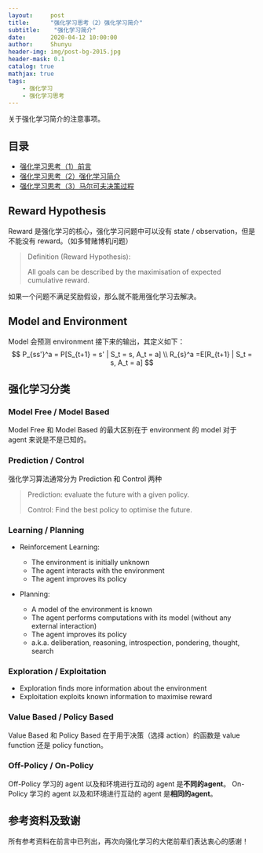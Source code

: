 ```yaml
---
layout:     post
title:      "强化学习思考（2）强化学习简介"
subtitle:    "强化学习简介"
date:       2020-04-12 10:00:00
author:     Shunyu
header-img: img/post-bg-2015.jpg
header-mask: 0.1
catalog: true
mathjax: true
tags:
    - 强化学习
    - 强化学习思考
---
```




关于强化学习简介的注意事项。



## 目录

- [强化学习思考（1）前言](https://liushunyu.github.io/2020/04/12/%E5%BC%BA%E5%8C%96%E5%AD%A6%E4%B9%A0%E6%80%9D%E8%80%83-1-%E5%89%8D%E8%A8%80/)
- [强化学习思考（2）强化学习简介](https://liushunyu.github.io/2020/04/12/%E5%BC%BA%E5%8C%96%E5%AD%A6%E4%B9%A0%E6%80%9D%E8%80%83-2-%E5%BC%BA%E5%8C%96%E5%AD%A6%E4%B9%A0%E7%AE%80%E4%BB%8B/)
- [强化学习思考（3）马尔可夫决策过程](https://liushunyu.github.io/2020/04/12/%E5%BC%BA%E5%8C%96%E5%AD%A6%E4%B9%A0%E6%80%9D%E8%80%83-3-%E9%A9%AC%E5%B0%94%E5%8F%AF%E5%A4%AB%E5%86%B3%E7%AD%96%E8%BF%87%E7%A8%8B/)



## Reward Hypothesis

Reward 是强化学习的核心，强化学习问题中可以没有 state / observation，但是不能没有 reward。（如多臂赌博机问题）

>Definition (Reward Hypothesis):
>
>All goals can be described by the maximisation of expected cumulative reward.

如果一个问题不满足奖励假设，那么就不能用强化学习去解决。



## Model and Environment

Model 会预测 environment 接下来的输出，其定义如下：
$$
P_{ss'}^a = P[S_{t+1} = s' | S_t = s, A_t = a] \\
R_{s}^a =E[R_{t+1} | S_t = s, A_t = a]
$$


## 强化学习分类

### Model Free / Model Based

Model Free 和 Model Based 的最大区别在于 environment 的 model 对于 agent 来说是不是已知的。



### Prediction / Control

强化学习算法通常分为 Prediction 和 Control 两种

> Prediction: evaluate the future with a given policy.
>
> Control: Find the best policy to optimise the future.



### Learning / Planning

- Reinforcement Learning:
  - The environment is initially unknown
  - The agent interacts with the environment
  - The agent improves its policy

- Planning:
  - A model of the environment is known
  - The agent performs computations with its model (without any external interaction)
  - The agent improves its policy
  - a.k.a. deliberation, reasoning, introspection, pondering, thought, search



### Exploration / Exploitation

- Exploration finds more information about the environment
- Exploitation exploits known information to maximise reward



### Value Based / Policy Based

Value Based 和 Policy Based 在于用于决策（选择 action）的函数是 value function 还是 policy function。



### Off-Policy / On-Policy

Off-Policy 学习的 agent 以及和环境进行互动的 agent 是**不同的agent**。 On-Policy 学习的 agent 以及和环境进行互动的 agent 是**相同的agent**。




## 参考资料及致谢

所有参考资料在前言中已列出，再次向强化学习的大佬前辈们表达衷心的感谢！
